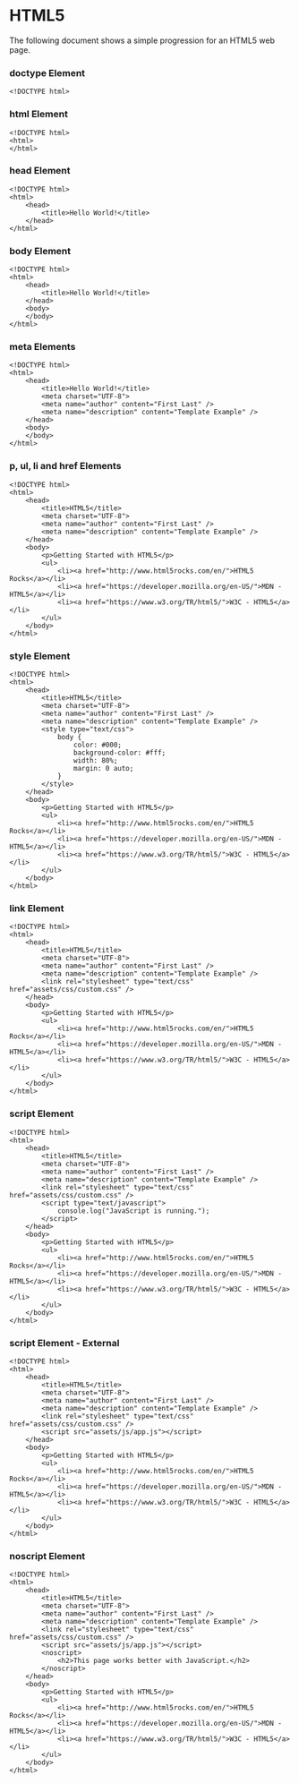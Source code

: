 # HTML5

The following document shows a simple progression for an HTML5 web page.

### doctype Element
	<!DOCTYPE html>

### html Element
	<!DOCTYPE html>
	<html>	
	</html>

### head Element
	<!DOCTYPE html>
	<html>
		<head>
			<title>Hello World!</title>
		</head>
	</html>

### body Element
	<!DOCTYPE html>
	<html>
		<head>
			<title>Hello World!</title>
		</head>
		<body>
		</body>
	</html>

### meta Elements
	<!DOCTYPE html>
	<html>
		<head>	
			<title>Hello World!</title>
			<meta charset="UTF-8">
			<meta name="author" content="First Last" />
			<meta name="description" content="Template Example" />	
		</head>
		<body>
		</body>
	</html>

### p, ul, li and href Elements
	<!DOCTYPE html>
	<html>
		<head>	
			<title>HTML5</title>
			<meta charset="UTF-8">
			<meta name="author" content="First Last" />
			<meta name="description" content="Template Example" />
		</head>
		<body>
			<p>Getting Started with HTML5</p>
			<ul>
				<li><a href="http://www.html5rocks.com/en/">HTML5 Rocks</a></li>
				<li><a href="https://developer.mozilla.org/en-US/">MDN - HTML5</a></li>	
				<li><a href="https://www.w3.org/TR/html5/">W3C - HTML5</a></li>
			</ul>
		</body>
	</html>

### style Element
	<!DOCTYPE html>
	<html>
		<head>	
			<title>HTML5</title>
			<meta charset="UTF-8">
			<meta name="author" content="First Last" />
			<meta name="description" content="Template Example" />		
			<style type="text/css">
				body {
					color: #000;
					background-color: #fff;
					width: 80%;
					margin: 0 auto;
				}
			</style>
		</head>
		<body>
			<p>Getting Started with HTML5</p>
			<ul>
				<li><a href="http://www.html5rocks.com/en/">HTML5 Rocks</a></li>
				<li><a href="https://developer.mozilla.org/en-US/">MDN - HTML5</a></li>	
				<li><a href="https://www.w3.org/TR/html5/">W3C - HTML5</a></li>
			</ul>
		</body>
	</html>

### link Element
	<!DOCTYPE html>
	<html>
		<head>	
			<title>HTML5</title>
			<meta charset="UTF-8">
			<meta name="author" content="First Last" />
			<meta name="description" content="Template Example" />		
			<link rel="stylesheet" type="text/css" href="assets/css/custom.css" />
		</head>
		<body>
			<p>Getting Started with HTML5</p>
			<ul>
				<li><a href="http://www.html5rocks.com/en/">HTML5 Rocks</a></li>
				<li><a href="https://developer.mozilla.org/en-US/">MDN - HTML5</a></li>	
				<li><a href="https://www.w3.org/TR/html5/">W3C - HTML5</a></li>
			</ul>
		</body>
	</html>

### script Element
	<!DOCTYPE html>
	<html>
		<head>	
			<title>HTML5</title>
			<meta charset="UTF-8">
			<meta name="author" content="First Last" />
			<meta name="description" content="Template Example" />		
			<link rel="stylesheet" type="text/css" href="assets/css/custom.css" />
			<script type="text/javascript">
                console.log("JavaScript is running.");
            </script>
		</head>
		<body>
			<p>Getting Started with HTML5</p>
			<ul>
				<li><a href="http://www.html5rocks.com/en/">HTML5 Rocks</a></li>
				<li><a href="https://developer.mozilla.org/en-US/">MDN - HTML5</a></li>	
				<li><a href="https://www.w3.org/TR/html5/">W3C - HTML5</a></li>
			</ul>
		</body>
	</html>

### script Element - External
	<!DOCTYPE html>
	<html>
		<head>	
			<title>HTML5</title>
			<meta charset="UTF-8">
			<meta name="author" content="First Last" />
			<meta name="description" content="Template Example" />		
			<link rel="stylesheet" type="text/css" href="assets/css/custom.css" />
			<script src="assets/js/app.js"></script>
		</head>
		<body>
			<p>Getting Started with HTML5</p>
			<ul>
				<li><a href="http://www.html5rocks.com/en/">HTML5 Rocks</a></li>
				<li><a href="https://developer.mozilla.org/en-US/">MDN - HTML5</a></li>	
				<li><a href="https://www.w3.org/TR/html5/">W3C - HTML5</a></li>
			</ul>
		</body>
	</html>

### noscript Element
	<!DOCTYPE html>
	<html>
		<head>	
			<title>HTML5</title>
			<meta charset="UTF-8">
			<meta name="author" content="First Last" />
			<meta name="description" content="Template Example" />		
			<link rel="stylesheet" type="text/css" href="assets/css/custom.css" />
			<script src="assets/js/app.js"></script>
			<noscript>
				<h2>This page works better with JavaScript.</h2>
			</noscript>
		</head>
		<body>
			<p>Getting Started with HTML5</p>
			<ul>
				<li><a href="http://www.html5rocks.com/en/">HTML5 Rocks</a></li>
				<li><a href="https://developer.mozilla.org/en-US/">MDN - HTML5</a></li>	
				<li><a href="https://www.w3.org/TR/html5/">W3C - HTML5</a></li>
			</ul>
		</body>
	</html>
